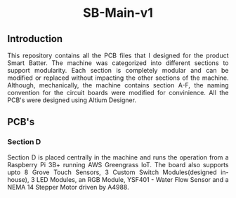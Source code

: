# <p align="center">SB-Main-v1 </p>
## Introduction

<p align= "justify" > This repository contains all the PCB files that I designed for the product Smart Batter. The machine was categorized into different sections to support modularity. Each section is completely modular and can be modified or replaced without impacting the other sections of the machine. Although, mechanically, the machine contains section A-F, the naming convention for the circuit boards were modified for convinience. All the PCB's were designed using Altium Designer. </p>

## PCB's
### Section D

<p align= "justify" > Section D is placed centrally in the machine and runs the operation from a Raspberry Pi 3B+ running AWS Greengrass IoT. The board also supports upto 8 Grove Touch Sensors, 3 Custom Switch Modules(designed in-house), 3 LED Modules, an RGB Module, YSF401 - Water Flow Sensor and a NEMA 14 Stepper Motor driven by A4988. </p>

<p align="center">
  
</p>
<p align= "justify" > </p>
